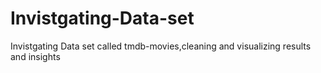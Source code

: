 # Invistgating-Data-set
Invistgating Data set called tmdb-movies,cleaning and visualizing results and insights
